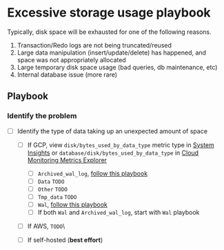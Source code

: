# Excessive storage usage playbook   

Typically, disk space will be exhausted for one of the following reasons.   
1. Transaction/Redo logs are not being truncated/reused
2. Large data manipulation (insert/update/delete) has happened, and space was not appropriately allocated
3. Large temporary disk space usage (bad queries, db maintenance, etc)
4. Internal database issue (more rare)

## Playbook

### Identify the problem

- [ ] Identify the type of data taking up an unexpected amount of space
    - [ ] If GCP, view `disk/bytes_used_by_data_type` metric type in [System Insights](https://cloud.google.com/sql/docs/postgres/use-system-insights#metrics-pg) or `database/disk/bytes_used_by_data_type` in [Cloud Monitoring Metrics Explorer](https://cloud.google.com/monitoring/charts/metrics-explorer) 
      - [ ] `Archived_wal_log`, [follow this playbook](../../gcp/common-problems/pb_storage_arch_wal.md)
      - [ ] `Data` `TODO`
      - [ ] `Other` `TODO`
      - [ ] `Tmp_data` `TODO`
      - [ ] `Wal`, [follow this playbook](../../gcp/common-problems/pb_storage_wal.md)
      - [ ] If both `Wal` and `Archived_wal_log`, start with `Wal` playbook
    - [ ] If AWS, `TODO`\
    - [ ] If self-hosted (**best effort**)
    